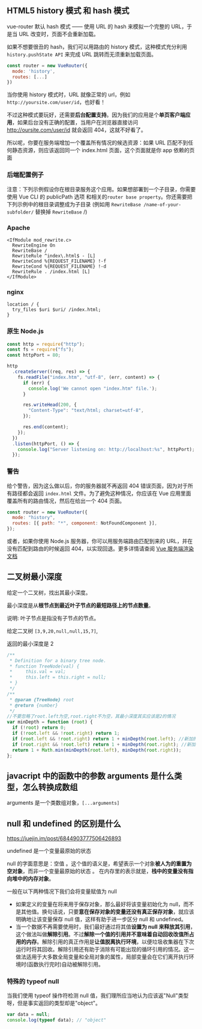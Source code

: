 

## HTML5 history 模式 和 hash 模式

vue-router 默认 hash 模式 —— 使用 URL 的 hash 来模拟一个完整的 URL，于是当 URL 改变时，页面不会重新加载。

如果不想要很丑的 hash，我们可以用路由的 history 模式，这种模式充分利用 `history.pushState API` 来完成 URL 跳转而无须重新加载页面。

```js
const router = new VueRouter({
  mode: 'history',
  routes: [...]
})
```

当你使用 history 模式时，URL 就像正常的 url，例如 `http://yoursite.com/user/id`，也好看！

不过这种模式要玩好，还需要**后台配置支持**。因为我们的应用是个**单页客户端应用**，如果后台没有正确的配置，当用户在浏览器直接访问 http://oursite.com/user/id 就会返回 404，这就不好看了。

所以呢，你要在服务端增加一个覆盖所有情况的候选资源：如果 URL 匹配不到任何静态资源，则应该返回同一个 index.html 页面，这个页面就是你 app 依赖的页面

### 后端配置例子

注意：下列示例假设你在根目录服务这个应用。如果想部署到一个子目录，你需要使用 Vue CLI 的 publicPath 选项 和相关的`router base property`。你还需要把下列示例中的根目录调整成为子目录 (例如用 `RewriteBase /name-of-your-subfolder/` 替换掉 `RewriteBase` /)

### Apache

```
<IfModule mod_rewrite.c>
  RewriteEngine On
  RewriteBase /
  RewriteRule ^index\.html$ - [L]
  RewriteCond %{REQUEST_FILENAME} !-f
  RewriteCond %{REQUEST_FILENAME} !-d
  RewriteRule . /index.html [L]
</IfModule>
```

### nginx

```
location / {
  try_files $uri $uri/ /index.html;
}
```

### 原生 Node.js

```js
const http = require("http");
const fs = require("fs");
const httpPort = 80;

http
  .createServer((req, res) => {
    fs.readFile("index.htm", "utf-8", (err, content) => {
      if (err) {
        console.log('We cannot open "index.htm" file.');
      }

      res.writeHead(200, {
        "Content-Type": "text/html; charset=utf-8",
      });

      res.end(content);
    });
  })
  .listen(httpPort, () => {
    console.log("Server listening on: http://localhost:%s", httpPort);
  });
```

### 警告

给个警告，因为这么做以后，你的服务器就不再返回 404 错误页面，因为对于所有路径都会返回 `index.html` 文件。为了避免这种情况，你应该在 Vue 应用里面覆盖所有的路由情况，然后在给出一个 404 页面。

```js
const router = new VueRouter({
  mode: "history",
  routes: [{ path: "*", component: NotFoundComponent }],
});
```

或者，如果你使用 Node.js 服务器，你可以用服务端路由匹配到来的 URL，并在没有匹配到路由的时候返回 404，以实现回退。更多详情请查阅 [Vue 服务端渲染文档](https://ssr.vuejs.org/zh/)

## 二叉树最小深度

给定一个二叉树，找出其最小深度。

最小深度是从**根节点到最近叶子节点的最短路径上的节点数量**。

说明: 叶子节点是指没有子节点的节点。

给定二叉树 `[3,9,20,null,null,15,7]`,

返回的最小深度是 2

```js
/**
 * Definition for a binary tree node.
 * function TreeNode(val) {
 *     this.val = val;
 *     this.left = this.right = null;
 * }
 */
/**
 * @param {TreeNode} root
 * @return {number}
 */
//不要忽略了root.left为空,root.right不为空，其最小深度其实应该是2的情况
var minDepth = function (root) {
  if (!root) return 0;
  if (!root.left && !root.right) return 1;
  if (root.left && !root.right) return 1 + minDepth(root.left); //新加的特殊情况
  if (root.right && !root.left) return 1 + minDepth(root.right); //新加的特殊情况
  return 1 + Math.min(minDepth(root.left), minDepth(root.right));
};
```

## javacript 中的函数中的参数 arguments 是什么类型，怎么转换成数组

arguments 是一个类数组对象，`[...arguments]`

## null 和 undefined 的区别是什么

https://juejin.im/post/6844903777506426893

undefined 是一个变量最原始的状态

null 的字面意思是：空值 。这个值的语义是，希望表示一个对象**被人为的重置为空对象**，而非一个变量最原始的状态 。 在内存里的表示就是，**栈中的变量没有指向堆中的内存对象**。

一般在以下两种情况下我们会将变量赋值为 null

- 如果定义的变量在将来用于保存对象，那么最好将该变量初始化为 null，而不是其他值。换句话说，只要**意在保存对象的变量还没有真正保存对象**，就应该明确地让该变量保存 null 值，这样有助于进一步区分 null 和 undefined。
- 当一个数据不再需要使用时，我们最好通过将其值**设置为 null 来释放其引用**，这个做法叫做**解除引用**。不过**解除一个值的引用并不意味着自动回收改值所占用的内存**。解除引用的真正作用是**让值脱离执行环境**，以便垃圾收集器在下次运行时将其回收。解除引用还有助于消除有可能出现的循环引用的情况。这一做法适用于大多数全局变量和全局对象的属性，局部变量会在它们离开执行环境时(函数执行完时)自动被解除引用。

### 特殊的 typeof null

当我们使用 typeof 操作符检测 null 值，我们理所应当地认为应该返"Null"类型呀，但是事实返回的类型却是"object"。

```js
var data = null;
console.log(typeof data); // "object"
```
